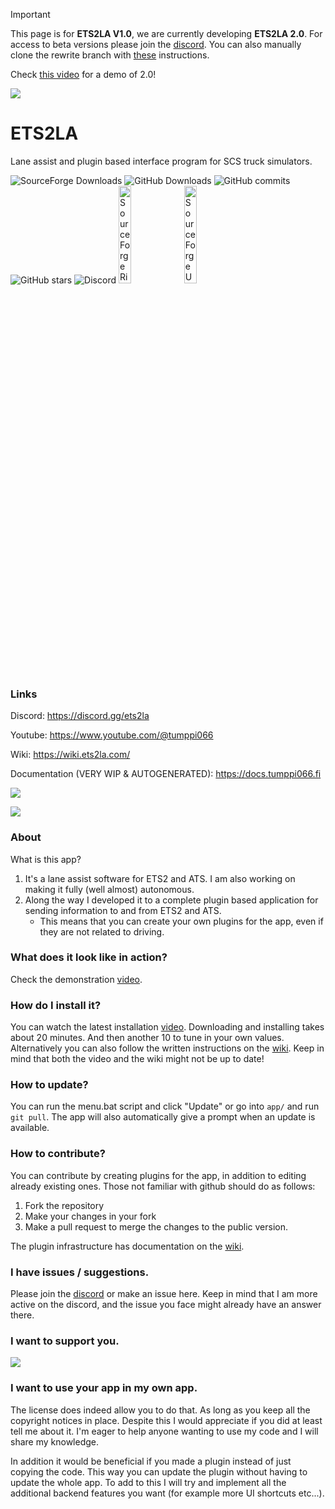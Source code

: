 > [!IMPORTANT]  
> This page is for **ETS2LA V1.0**, we are currently developing **ETS2LA 2.0**. For access to beta versions please join the [discord](https://discord.gg/ETS2LA). You can also manually clone the rewrite branch with [these](https://ets2la.github.io/documentation/installation/beta-1/) instructions.
>
> Check [this video](https://www.youtube.com/watch?v=xfMWKfXf-GY) for a demo of 2.0!

![](assets/markdownLogo.png)

# ETS2LA
Lane assist and plugin based interface program for SCS truck simulators.

<img alt="SourceForge Downloads" src="https://img.shields.io/sourceforge/dt/eurotrucksimulator2-laneassist?style=for-the-badge&logo=Sourceforge&label=SourceForge%20Downloads">
<img alt="GitHub Downloads" src="https://img.shields.io/github/downloads/Tumppi066/Euro-Truck-Simulator-2-Lane-Assist/total?style=for-the-badge&logo=Github&label=Github%20Downloads">
<img alt="GitHub commits" src="https://img.shields.io/github/commit-activity/m/Tumppi066/Euro-Truck-Simulator-2-Lane-Assist?style=for-the-badge&logo=Github">
<img alt="GitHub stars" src="https://img.shields.io/github/stars/Tumppi066/Euro-Truck-Simulator-2-Lane-Assist?style=for-the-badge&logo=github&label=Github%20Stars">
<img alt="Discord" src="https://img.shields.io/discord/1120719484982939790?style=for-the-badge&logo=discord">

<img alt="SourceForge Rising Star" style="width:20%" src="https://sourceforge.net/cdn/syndication/badge_img/3718449/oss-rising-star-white?achievement=oss-rising-star&r=https://sourceforge.net/p/eurotrucksimulator2-laneassist/admin/files-sf/badges">
<img alt="SourceForge Users Love Us" style="width:20%" src="https://sourceforge.net/cdn/syndication/badge_img/3718449/oss-users-love-us-white?&r=https://sourceforge.net/p/eurotrucksimulator2-laneassist/admin/files-sf/badges">

### Links

Discord: https://discord.gg/ets2la

Youtube: https://www.youtube.com/@tumppi066

Wiki: https://wiki.ets2la.com/

Documentation (VERY WIP & AUTOGENERATED): https://docs.tumppi066.fi

[![](https://ko-fi.com/img/githubbutton_sm.svg)](https://ko-fi.com/E1E1NOC3P)

[![](https://a.fsdn.com/con/app/sf-download-button)](https://sourceforge.net/projects/eurotrucksimulator2-laneassist/files/latest/download)


### About

What is this app?
1. It's a lane assist software for ETS2 and ATS. I am also working on making it fully (well almost) autonomous.
2. Along the way I developed it to a complete plugin based application for sending information to and from ETS2 and ATS.
    - This means that you can create your own plugins for the app, even if they are not related to driving.


### What does it look like in action?

Check the demonstration [video](https://www.youtube.com/watch?v=xfMWKfXf-GY).


### How do I install it?

You can watch the latest installation [video](https://www.youtube.com/watch?v=0pic0rzjvik&t=1s). Downloading and installing takes about 20 minutes. And then another 10 to tune in your own values.
Alternatively you can also follow the written instructions on the [wiki](https://wiki.ets2la.com/). Keep in mind that both the video and the wiki might not be up to date!


### How to update?

You can run the menu.bat script and click "Update" or go into `app/` and run `git pull`.
The app will also automatically give a prompt when an update is available.


### How to contribute?

You can contribute by creating plugins for the app, in addition to editing already existing ones.
Those not familiar with github should do as follows:
1. Fork the repository
2. Make your changes in your fork
3. Make a pull request to merge the changes to the public version.

The plugin infrastructure has documentation on the [wiki](https://wiki.ets2la.com/).


### I have issues / suggestions.

Please join the [discord](https://discord.gg/ets2la) or make an issue here. Keep in mind that I am more active on the discord, and the issue you face might already have an answer there. 


### I want to support you.

[![](https://ko-fi.com/img/githubbutton_sm.svg)](https://ko-fi.com/E1E1NOC3P)


### I want to use your app in my own app.

The license does indeed allow you to do that. As long as you keep all the copyright notices in place. Despite this I would appreciate if you did at least tell me about it. I'm eager to help anyone wanting to use my code and I will share my knowledge.

In addition it would be beneficial if you made a plugin instead of just copying the code. This way you can update the plugin without having to update the whole app.
To add to this I will try and implement all the additional backend features you want (for example more UI shortcuts etc...).


